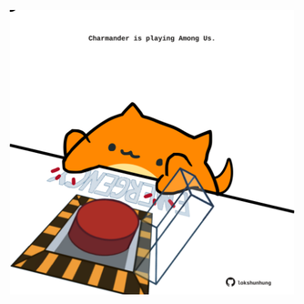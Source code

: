 <!-- built at 19/11/2023, 19:00:36 UTC -->
<p align="center">
  <img width="500" height="500" src="./ReadmeImage.svg">
</p>
